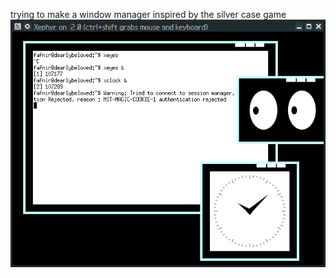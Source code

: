 trying to make a window manager inspired by the silver case game
![Silvercasewm screenshot](silvercasewm.png)
